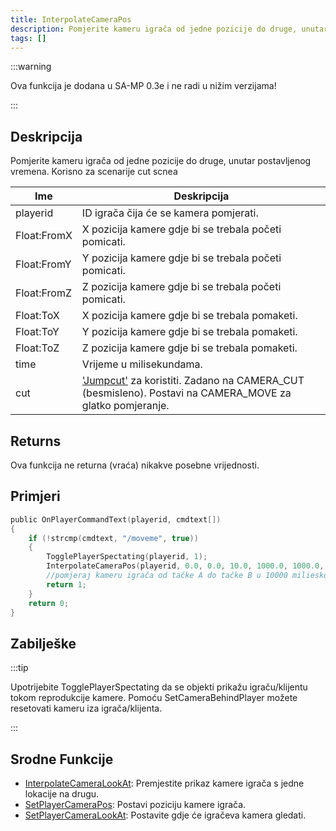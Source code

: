 ```yaml
---
title: InterpolateCameraPos
description: Pomjerite kameru igrača od jedne pozicije do druge, unutar postavljenog vremena.
tags: []
---
```


:::warning

Ova funkcija je dodana u SA-MP 0.3e i ne radi u nižim verzijama!

:::

## Deskripcija

Pomjerite kameru igrača od jedne pozicije do druge, unutar postavljenog vremena. Korisno za scenarije cut scnea

| Ime         | Deskripcija                                                                                                                             |
| ----------- | --------------------------------------------------------------------------------------------------------------------------------------- |
| playerid    | ID igrača čija će se kamera pomjerati.                                                                                                  |
| Float:FromX | X pozicija kamere gdje bi se trebala početi pomicati.                                                                                   |
| Float:FromY | Y pozicija kamere gdje bi se trebala početi pomicati.                                                                                   |
| Float:FromZ | Z pozicija kamere gdje bi se trebala početi pomicati.                                                                                   |
| Float:ToX   | X pozicija kamere gdje bi se trebala pomaketi.                                                                                          |
| Float:ToY   | Y pozicija kamere gdje bi se trebala pomaketi.                                                                                          |
| Float:ToZ   | Z pozicija kamere gdje bi se trebala pomaketi.                                                                                          |
| time        | Vrijeme u milisekundama.                                                                                                                |
| cut         | ['Jumpcut'](../resources/cameracutstyles) za koristiti. Zadano na CAMERA_CUT (besmisleno). Postavi na CAMERA_MOVE za glatko pomjeranje. |

## Returns

Ova funkcija ne returna (vraća) nikakve posebne vrijednosti.

## Primjeri

```c
public OnPlayerCommandText(playerid, cmdtext[])
{
    if (!strcmp(cmdtext, "/moveme", true))
    {
        TogglePlayerSpectating(playerid, 1);
        InterpolateCameraPos(playerid, 0.0, 0.0, 10.0, 1000.0, 1000.0, 30.0, 10000, CAMERA_MOVE);
        //pomjeraj kameru igrača od tačke A do tačke B u 10000 milieskundi (10 sekundi).
        return 1;
    }
    return 0;
}
```

## Zabilješke

:::tip

Upotrijebite TogglePlayerSpectating da se objekti prikažu igraču/klijentu tokom reprodukcije kamere. Pomoću SetCameraBehindPlayer možete resetovati kameru iza igrača/klijenta.

:::

## Srodne Funkcije

- [InterpolateCameraLookAt](InterpolateCameraLookAt): Premjestite prikaz kamere igrača s jedne lokacije na drugu.
- [SetPlayerCameraPos](SetPlayerCameraPos): Postavi poziciju kamere igrača.
- [SetPlayerCameraLookAt](SetPlayerCameraLookAt): Postavite gdje će igračeva kamera gledati.

